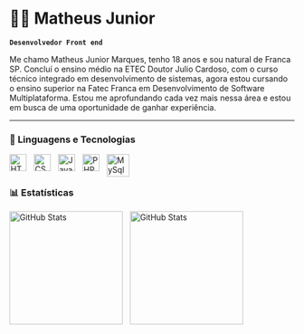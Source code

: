 # 👨‍💻 Matheus Junior

**`Desenvolvedor Front end`**

Me chamo Matheus Junior Marques, tenho 18 anos e sou natural de Franca SP. Concluí o ensino médio na ETEC Doutor Julio Cardoso, com o curso técnico integrado em desenvolvimento de sistemas, agora estou cursando o ensino superior na Fatec Franca em Desenvolvimento de Software Multiplataforma. Estou me aprofundando cada vez mais nessa área e estou em busca de uma oportunidade de ganhar experiência.


---

### 🤖 Linguagens e Tecnologias

<img 
    align="left" 
    alt="HTML"
    title="HTML" 
    width="30px" 
    style="padding-right: 10px;" 
    src="https://cdn.jsdelivr.net/gh/devicons/devicon@latest/icons/html5/html5-original.svg" 
/>
<img 
    align="left" 
    alt="CSS" 
    title="CSS"
    width="30px" 
    style="padding-right: 10px;" 
    src="https://cdn.jsdelivr.net/gh/devicons/devicon@latest/icons/css3/css3-original.svg" 
/>
<img 
    align="left" 
    alt="JavaScript" 
    title="JavaScript"
    width="30px" 
    style="padding-right: 10px;" 
    src="https://cdn.jsdelivr.net/gh/devicons/devicon@latest/icons/javascript/javascript-original.svg" 
/>

<img 
    align="left" 
    alt="PHP" 
    title="PHP"
    width="30px" 
    style="padding-right: 10px;" 
    src="https://cdn.jsdelivr.net/gh/devicons/devicon@latest/icons/php/php-original.svg" 
/>

<img 
    align="left" 
    alt="MySql" 
    title="MySql"
    width="40px" 
    style="padding-right: 10px;" 
    src="https://encrypted-tbn0.gstatic.com/images?q=tbn:ANd9GcQ6GqNCWiVG5uB5J9KNZIcT3BvhRvznKuO7mEprmdDMqWirP9eFf88lv4BFuC_srWLLjQU&usqp=CAU" 
/>


<br/>
<br/>

### 📊 Estatísticas

<p>
  <img 
    align="left" 
    alt="GitHub Stats" 
    height="200" 
    style="padding-right: 10px;" 
    src="https://github-readme-stats.vercel.app/api?username=MatheusJuniorMarques&show_icons=true&theme=tokyonight&include_all_commits=true&locale=pt-br" 
  />

<img 
      align="left" 
      alt="GitHub Stats" 
      height="200" 
      src="https://github-readme-stats.vercel.app/api/top-langs/?username=MatheusJuniorMarques&theme=tokyonight&layout=compact&custom_title=Tecnologias&langs_count=9" 
  />

</p>



